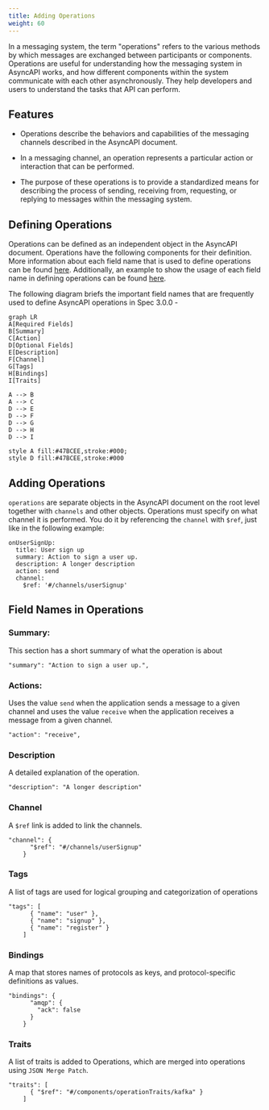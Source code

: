 ```yaml
---
title: Adding Operations
weight: 60
---
```


In a messaging system, the term "operations" refers to the various methods by which messages are exchanged between participants or components. Operations are useful for understanding how the messaging system in AsyncAPI works, and how different components within the system communicate with each other asynchronously. They help developers and users to understand the tasks that API can perform.

## Features

- Operations describe the behaviors and capabilities of the messaging channels described in the AsyncAPI document.

- In a messaging channel, an operation represents a particular action or interaction that can be performed. 

- The purpose of these operations is to provide a standardized means for describing the process of sending, receiving from, requesting, or replying to messages within the messaging system.

## Defining Operations

Operations can be defined as an independent object in the AsyncAPI document. Operations have the following components for their definition. More information about each field name that is used to define operations can be found [here](https://v3.asyncapi.com/docs/reference/specification/v3.0.0-next-major-spec.12#operationObject). 
Additionally, an example to show the usage of each field name in defining operations can be found [here](https://v3.asyncapi.com/docs/reference/specification/v3.0.0-next-major-spec.12#operationsObject).

The following diagram briefs the important field names that are frequently used to define AsyncAPI operations in Spec 3.0.0 -

```mermaid
graph LR
A[Required Fields]
B[Summary]
C[Action]
D[Optional Fields]
E[Description]
F[Channel]
G[Tags]
H[Bindings]
I[Traits]

A --> B
A --> C
D --> E
D --> F
D --> G
D --> H
D --> I

style A fill:#47BCEE,stroke:#000;
style D fill:#47BCEE,stroke:#000
```

## Adding Operations

`operations` are separate objects in the AsyncAPI document on the root level together with `channels` and other objects. 
Operations must specify on what channel it is performed. You do it by referencing the `channel` with `$ref`, just like in the following example:

```
onUserSignUp:
  title: User sign up
  summary: Action to sign a user up.
  description: A longer description
  action: send
  channel:
    $ref: '#/channels/userSignup'
```

## Field Names in Operations

### Summary:

This section has a short summary of what the operation is about

```
"summary": "Action to sign a user up.",
```

### Actions:

Uses the value `send` when the application sends a message to a given channel and uses the value `receive` when the application receives a message from a given channel.

```
"action": "receive",
```

### Description

A detailed explanation of the operation.

```
"description": "A longer description"
```

### Channel

A `$ref` link is added to link the channels.

```
"channel": {
      "$ref": "#/channels/userSignup"
    }
```

### Tags

A list of tags are used for logical grouping and categorization of operations

```
"tags": [
      { "name": "user" },
      { "name": "signup" },
      { "name": "register" }
    ]
```

### Bindings

A map that stores names of protocols as keys, and protocol-specific definitions as values.

```
"bindings": {
      "amqp": {
        "ack": false
      }
    }
```

### Traits

A list of traits is added to Operations, which are merged into operations using `JSON Merge Patch`.

```
"traits": [
      { "$ref": "#/components/operationTraits/kafka" }
    ]
```




